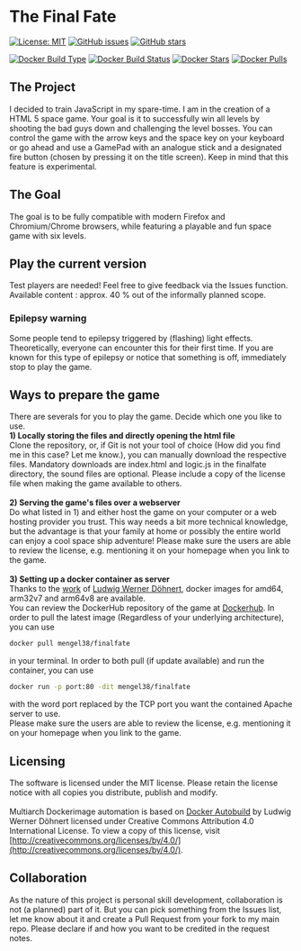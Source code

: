 # The Final Fate

[![License: MIT](https://img.shields.io/badge/License-MIT-yellow.svg)](https://opensource.org/licenses/MIT)
[![GitHub issues](https://img.shields.io/github/issues/mengel38/finalfate.svg?label=%22Githubissues%22)](https://github.com/mengel38/finalfate/issues)
[![GitHub stars](https://img.shields.io/github/stars/mengel38/finalfate.svg?style=social&label=Star)](https://github.com/mengel38/finalfate/)

[![Docker Build Type](https://img.shields.io/docker/cloud/automated/mengel38/finalfate.svg)](https://hub.docker.com/r/mengel38/finalfate/)
[![Docker Build Status](https://img.shields.io/docker/cloud/build/mengel38/finalfate.svg)](https://hub.docker.com/r/mengel38/finalfate/)
[![Docker Stars](https://img.shields.io/docker/stars/mengel38/finalfate.svg)](https://hub.docker.com/r/mengel38/finalfate/)
[![Docker Pulls](https://img.shields.io/docker/pulls/mengel38/finalfate.svg)](https://hub.docker.com/r/mengel38/finalfate/)

## The Project

I decided to train JavaScript in my spare-time. I am in the creation of a HTML 5 space game. Your goal is it to successfully win all levels by shooting the bad guys down and challenging the level bosses. You can control the game with the arrow keys and the space key on your keyboard or go ahead and use a GamePad with an analogue stick and a designated fire button (chosen by pressing it on the title screen). Keep in mind that this feature is experimental.

## The Goal

The goal is to be fully compatible with modern Firefox and Chromium/Chrome browsers, while featuring a playable and fun space game with six levels.

## Play the current version

Test players are needed! Feel free to give feedback via the Issues function. Available content : approx. 40 % out of the informally planned scope.

### Epilepsy warning

Some people tend to epilepsy triggered by (flashing) light effects. Theoretically, everyone can encounter this for
their first time. If you are known for this type of epilepsy or notice that something is off, immediately stop to play the game.

## Ways to prepare the game

There are severals for you to play the game. Decide which one you like to use. \
**1) Locally storing the files and directly opening the html file** \
Clone the repository, or, if Git is not your tool of choice (How did you find me in this case? Let me know.), you can manually download the respective files. Mandatory downloads are index.html and logic.js in the finalfate directory, the sound files are optional. Please include a copy of the license file when making the game available to others. \
\
**2) Serving the game's files over a webserver** \
Do what listed in 1) and either host the game on your computer or a web hosting provider you trust.
This way needs a bit more technical knowledge, but the advantage is that your family at home or possibly the entire world can enjoy a cool space ship adventure!
Please make sure the users are able to review the license, e.g. mentioning it on your homepage when you link to the game. \
\
**3) Setting up a docker container as server** \
Thanks to the [work](https://github.com/ichbestimmtnicht/docker-autobuild-release) of [Ludwig Werner Döhnert](https://github.com/ichbestimmtnicht/), docker images for amd64, arm32v7 and arm64v8 are available. \
You can review the DockerHub repository of the game at [Dockerhub](https://hub.docker.com/repository/docker/mengel38/finalfate). In order to pull the latest image (Regardless of your underlying architecture), you can use

```bash
docker pull mengel38/finalfate
```

in your terminal. In order to both pull (if update available) and run the container, you can use

```bash
docker run -p port:80 -dit mengel38/finalfate
```

with the word port replaced by the TCP port you want the contained Apache server to use. \
Please make sure the users are able to review the license, e.g. mentioning it on your homepage when you link to the game.

## Licensing

The software is licensed under the MIT license. Please retain the license notice with all copies you distribute, publish and modify. \
\
Multiarch Dockerimage automation is based on [Docker Autobuild](https://github.com/ichbestimmtnicht/docker-autobuild-release) by Ludwig Werner Döhnert licensed under Creative Commons Attribution 4.0 International License. To view a copy of this license, visit [http://creativecommons.org/licenses/by/4.0/](http://creativecommons.org/licenses/by/4.0/).

## Collaboration

As the nature of this project is personal skill development, collaboration is not (a planned) part of it. But you can pick something from the Issues list, let me know about it and create a Pull Request from your fork to my main repo. Please declare if and how you want to be credited in the request notes.
